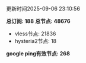 更新时间2025-09-06 23:10:56

**总订阅: 188**
**总节点: 48676**
- vless节点: 21836
- hysteria2节点: 18

**google ping有效节点: 268**
